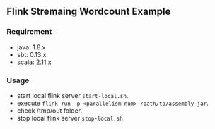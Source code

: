 ## Flink Stremaing Wordcount Example

### Requirement

 * java: 1.8.x
 * sbt: 0.13.x
 * scala: 2.11.x

### Usage

  * start local flink server `start-local.sh`.
  * execute `flink run -p <parallelism-num> /path/to/assembly-jar`.
  * check /tmp/out folder.
  * stop local flink server `stop-local.sh`
